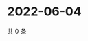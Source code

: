 # 2022-06-04

共 0 条

<!-- BEGIN WEIBO -->
<!-- 最后更新时间 Sat Jun 04 2022 15:14:48 GMT+0800 (China Standard Time) -->

<!-- END WEIBO -->
